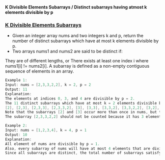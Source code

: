 **K Divisible Elements Subarrays / Distinct subarrays having atmost k elements divisible by p**


### [K Divisible Elements Subarrays](https://leetcode.com/problems/k-divisible-elements-subarrays/)
- Given an integer array nums and two integers k and p, return the number of distinct subarrays which have at most k elements divisible by p.
- Two arrays nums1 and nums2 are said to be distinct if:

They are of different lengths, or
There exists at least one index i where nums1[i] != nums2[i].
A subarray is defined as a non-empty contiguous sequence of elements in an array.
```c
Example 1:
Input: nums = [2,3,3,2,2], k = 2, p = 2
Output: 11
Explanation:
The elements at indices 0, 3, and 4 are divisible by p = 2.
The 11 distinct subarrays which have at most k = 2 elements divisible by 2 are:
[2], [2,3], [2,3,3], [2,3,3,2], [3], [3,3], [3,3,2], [3,3,2,2], [3,2], [3,2,2], and [2,2].
Note that the subarrays [2] and [3] occur more than once in nums, but they should each be counted only once.
The subarray [2,3,3,2,2] should not be counted because it has 3 elements that are divisible by 2.

Example 2:
Input: nums = [1,2,3,4], k = 4, p = 1
Output: 10
Explanation:
All element of nums are divisible by p = 1.
Also, every subarray of nums will have at most 4 elements that are divisible by 1.
Since all subarrays are distinct, the total number of subarrays satisfying all the constraints is 10.
```
